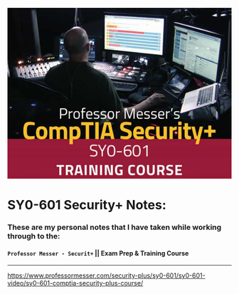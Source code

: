 
![](Images/sy0-601-training-course-title-600xo.jpg)

# SY0-601 Security+ Notes:
### These are my personal notes that I have taken while working through to the:
#### `Professor Messer - Securit+`   ||  Exam Prep & Training Course


-----


https://www.professormesser.com/security-plus/sy0-601/sy0-601-video/sy0-601-comptia-security-plus-course/
